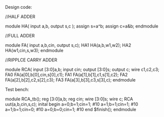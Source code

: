 Design code:

//HALF ADDER

module HA(
input a,b,
output s,c
);
assign s=a^b;
assign c=a&b;
endmodule

//FULL ADDER

module FA(
input a,b,cin,
output s,c);
HA1 HA(a,b,w1,w2);
HA2 HA(w1,cin,s,w3);
endmodule

//RIPPLCE CARRY ADDER

module RCA(
input [3:0]a,b;
input cin;
output [3:0]s;
output c;
wire c1,c2,c3;
FA0 FA(a[0],b[0],cin,s[0],c1);
FA1 FA(a[1],b[1],c1,s[1],c2);
FA2 FA(a[2],b[2],c2,s[2],c3);
FA3 FA(a[3],b[3],c3,s[3],c);
endmodule

Test bench:

module RCA_tb();
reg [3:0]a,b;
reg cin;
wire [3:0]s;
wire c;
RCA uut(a,b,cin,s,c);
inital begin
a=0;b=1;cin=1;
#10
a=1;b=1;cin=1;
#10
a=1;b=1;cin=0;
#10
a=0;b=0;cin=1;
#10
end
$finish();
endmodule
